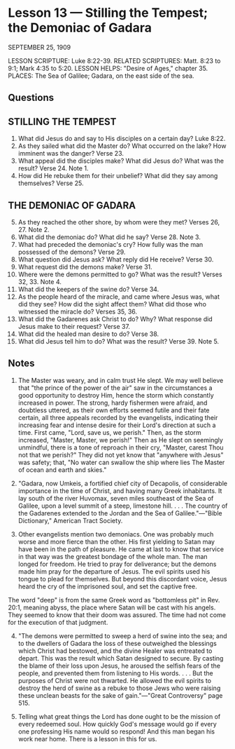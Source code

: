 # Lesson 13 — Stilling the Tempest; the Demoniac of Gadara

SEPTEMBER 25, 1909

LESSON SCRIPTURE: Luke 8:22-39.
RELATED SCRIPTURES: Matt. 8:23 to 9:1; Mark 4:35 to 5:20.
LESSON HELPS: "Desire of Ages," chapter 35.
PLACES: The Sea of Galilee; Gadara, on the east side of the sea.

## Questions

## STILLING THE TEMPEST

1. What did Jesus do and say to His disciples on a certain day? Luke 8:22.
2. As they sailed what did the Master do? What occurred on the lake? How imminent was the danger? Verse 23.
3. What appeal did the disciples make? What did Jesus do? What was the result? Verse 24. Note 1.
4. How did He rebuke them for their unbelief? What did they say among themselves? Verse 25.

## THE DEMONIAC OF GADARA

5. As they reached the other shore, by whom were they met? Verses 26, 27. Note 2.
6. What did the demoniac do? What did he say? Verse 28. Note 3.
7. What had preceded the demoniac's cry? How fully was the man possessed of the demons? Verse 29.
8. What question did Jesus ask? What reply did He receive? Verse 30.
9. What request did the demons make? Verse 31.
10. Where were the demons permitted to go? What was the result? Verses 32, 33. Note 4.
11. What did the keepers of the swine do? Verse 34.
12. As the people heard of the miracle, and came where Jesus was, what did they see? How did the sight affect them? What did those who witnessed the miracle do? Verses 35, 36.
13. What did the Gadarenes ask Christ to do? Why? What response did Jesus make to their request? Verse 37.
14. What did the healed man desire to do? Verse 38.
15. What did Jesus tell him to do? What was the result? Verse 39. Note 5.

## Notes

1. The Master was weary, and in calm trust He slept. We may well believe that "the prince of the power of the air" saw in the circumstances a good opportunity to destroy Him, hence the storm which constantly increased in power. The strong, hardy fishermen were afraid, and doubtless uttered, as their own efforts seemed futile and their fate certain, all three appeals recorded by the evangelists, indicating their increasing fear and intense desire for their Lord's direction at such a time. First came, "Lord, save us, we perish." Then, as the storm increased, "Master, Master, we perish!" Then as He slept on seemingly unmindful, there is a tone of reproach in their cry, "Master, carest Thou not that we perish?" They did not yet know that "anywhere with Jesus" was safety; that,
"No water can swallow the ship where lies
The Master of ocean and earth and skies."

2. "Gadara, now Umkeis, a fortified chief city of Decapolis, of considerable importance in the time of Christ, and having many Greek inhabitants. It lay south of the river Huvomax, seven miles southeast of the Sea of Galilee, upon a level summit of a steep, limestone hill. . . . The country of the Gadarenes extended to the Jordan and the Sea of Galilee."—"Bible Dictionary," American Tract Society.

3. Other evangelists mention two demoniacs. One was probably much worse and more fierce than the other. His first yielding to Satan may have been in the path of pleasure. He came at last to know that service in that way was the greatest bondage of the whole man. The man longed for freedom. He tried to pray for deliverance; but the demons made him pray for the departure of Jesus. The evil spirits used his tongue to plead for themselves. But beyond this discordant voice, Jesus heard the cry of the imprisoned soul, and set the captive free.

The word "deep" is from the same Greek word as "bottomless pit" in Rev. 20:1, meaning abyss, the place where Satan will be cast with his angels. They seemed to know that their doom was assured. The time had not come for the execution of that judgment.

4. "The demons were permitted to sweep a herd of swine into the sea; and to the dwellers of Gadara the loss of these outweighed the blessings which Christ had bestowed, and the divine Healer was entreated to depart. This was the result which Satan designed to secure. By casting the blame of their loss upon Jesus, he aroused the selfish fears of the people, and prevented them from listening to His words. . . . But the purposes of Christ were not thwarted. He allowed the evil spirits to destroy the herd of swine as a rebuke to those Jews who were raising these unclean beasts for the sake of gain."—"Great Controversy" page 515.

5. Telling what great things the Lord has done ought to be the mission of every redeemed soul. How quickly God's message would go if every one professing His name would so respond! And this man began his work near home. There is a lesson in this for us.
